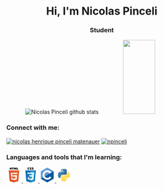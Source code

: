 <h1 align="center">Hi, I'm Nicolas Pinceli</h1>
<h3 align="center">Student</h3>

<div align="center">  
  <img width="49%" height="195px" src="https://github-readme-stats.vercel.app/api?username=npinceli&show_icons=true&count_private=true&hide_border=true&title_color=C83359&icon_color=C83359&text_color=c9d1d9&bg_color=0d1117" alt="Nicolas Pinceli github stats" /> 
  <img width="41%" height="195px" src="https://github-readme-stats.vercel.app/api/top-langs/?username=npinceli&layout=compact&hide_border=true&title_color=C83359&text_color=c9d1d9&bg_color=0d1117" />
</div>

<!--6FDE7B-->

<h3 align="left">Connect with me:</h3>
<p align="left">
<a href="https://www.linkedin.com/in/nicolas-henrique-pinceli-matenauer-394349252/" target="blank"><img align="center" src="https://raw.githubusercontent.com/rahuldkjain/github-profile-readme-generator/master/src/images/icons/Social/linked-in-alt.svg" alt="nicolas henrique pinceli matenauer" height="30" width="40" /></a>
<a href="https://instagram.com/npinceli" target="blank"><img align="center" src="https://raw.githubusercontent.com/rahuldkjain/github-profile-readme-generator/master/src/images/icons/Social/instagram.svg" alt="npinceli" height="30" width="40" /></a>
</p>

<h3 align="left">Languages and tools that I'm learning:</h3>
<p align="left">
<a href="https://www.w3.org/html/" target="_blank" rel="noreferrer"> 
<img src="https://raw.githubusercontent.com/devicons/devicon/master/icons/html5/html5-original-wordmark.svg" alt="html5" width="40" height="40"/> </a> 
<a href="https://www.w3schools.com/css/" target="_blank" rel="noreferrer"> 
<img src="https://raw.githubusercontent.com/devicons/devicon/master/icons/css3/css3-original-wordmark.svg" alt="css3" width="40" height="40"/> </a>
<a href="https://www.cprogramming.com/" target="_blank" rel="noreferrer"> 
<img src="https://raw.githubusercontent.com/devicons/devicon/master/icons/c/c-original.svg" alt="c" width="40" height="40"/> </a> 
<a href="https://www.python.org" target="_blank" rel="noreferrer"> 
<img src="https://raw.githubusercontent.com/devicons/devicon/master/icons/python/python-original.svg" alt="python" width="40" height="40"/> </a> 
</p>
